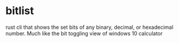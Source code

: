 # bitlist
rust cli that shows the set bits of any binary, decimal, or hexadecimal number.  Much like the bit toggling view of windows 10 calculator

